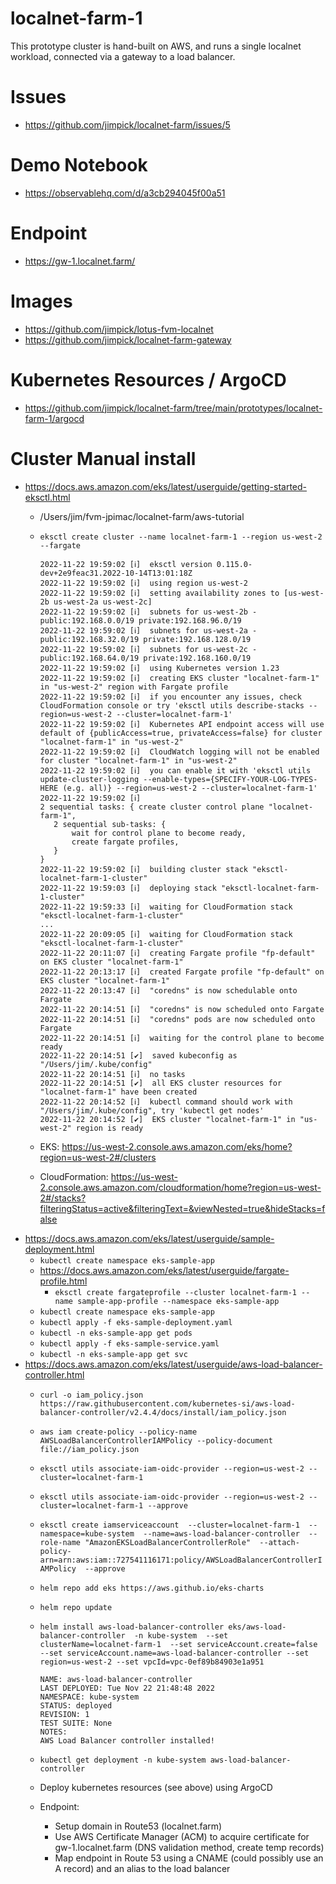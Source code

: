 localnet-farm-1
===

This prototype cluster is hand-built on AWS, and runs a single localnet workload, connected via a gateway to a load balancer.

# Issues

* https://github.com/jimpick/localnet-farm/issues/5

# Demo Notebook

* https://observablehq.com/d/a3cb294045f00a51

# Endpoint

* https://gw-1.localnet.farm/

# Images

* https://github.com/jimpick/lotus-fvm-localnet
* https://github.com/jimpick/localnet-farm-gateway

# Kubernetes Resources / ArgoCD

* https://github.com/jimpick/localnet-farm/tree/main/prototypes/localnet-farm-1/argocd

# Cluster Manual install

* https://docs.aws.amazon.com/eks/latest/userguide/getting-started-eksctl.html
  * /Users/jim/fvm-jpimac/localnet-farm/aws-tutorial
  * `eksctl create cluster --name localnet-farm-1 --region us-west-2 --fargate`
  
     ```
     2022-11-22 19:59:02 [ℹ]  eksctl version 0.115.0-dev+2e9feac31.2022-10-14T13:01:18Z
    2022-11-22 19:59:02 [ℹ]  using region us-west-2
    2022-11-22 19:59:02 [ℹ]  setting availability zones to [us-west-2b us-west-2a us-west-2c]
    2022-11-22 19:59:02 [ℹ]  subnets for us-west-2b - public:192.168.0.0/19 private:192.168.96.0/19
    2022-11-22 19:59:02 [ℹ]  subnets for us-west-2a - public:192.168.32.0/19 private:192.168.128.0/19
    2022-11-22 19:59:02 [ℹ]  subnets for us-west-2c - public:192.168.64.0/19 private:192.168.160.0/19
    2022-11-22 19:59:02 [ℹ]  using Kubernetes version 1.23
    2022-11-22 19:59:02 [ℹ]  creating EKS cluster "localnet-farm-1" in "us-west-2" region with Fargate profile
    2022-11-22 19:59:02 [ℹ]  if you encounter any issues, check CloudFormation console or try 'eksctl utils describe-stacks --region=us-west-2 --cluster=localnet-farm-1'
    2022-11-22 19:59:02 [ℹ]  Kubernetes API endpoint access will use default of {publicAccess=true, privateAccess=false} for cluster "localnet-farm-1" in "us-west-2"
    2022-11-22 19:59:02 [ℹ]  CloudWatch logging will not be enabled for cluster "localnet-farm-1" in "us-west-2"
    2022-11-22 19:59:02 [ℹ]  you can enable it with 'eksctl utils update-cluster-logging --enable-types={SPECIFY-YOUR-LOG-TYPES-HERE (e.g. all)} --region=us-west-2 --cluster=localnet-farm-1'
    2022-11-22 19:59:02 [ℹ]  
    2 sequential tasks: { create cluster control plane "localnet-farm-1", 
        2 sequential sub-tasks: { 
            wait for control plane to become ready,
            create fargate profiles,
        } 
    }
    2022-11-22 19:59:02 [ℹ]  building cluster stack "eksctl-localnet-farm-1-cluster"
    2022-11-22 19:59:03 [ℹ]  deploying stack "eksctl-localnet-farm-1-cluster"
    2022-11-22 19:59:33 [ℹ]  waiting for CloudFormation stack "eksctl-localnet-farm-1-cluster"
    ...
    2022-11-22 20:09:05 [ℹ]  waiting for CloudFormation stack "eksctl-localnet-farm-1-cluster"
    2022-11-22 20:11:07 [ℹ]  creating Fargate profile "fp-default" on EKS cluster "localnet-farm-1"
    2022-11-22 20:13:17 [ℹ]  created Fargate profile "fp-default" on EKS cluster "localnet-farm-1"
    2022-11-22 20:13:47 [ℹ]  "coredns" is now schedulable onto Fargate
    2022-11-22 20:14:51 [ℹ]  "coredns" is now scheduled onto Fargate
    2022-11-22 20:14:51 [ℹ]  "coredns" pods are now scheduled onto Fargate
    2022-11-22 20:14:51 [ℹ]  waiting for the control plane to become ready
    2022-11-22 20:14:51 [✔]  saved kubeconfig as "/Users/jim/.kube/config"
    2022-11-22 20:14:51 [ℹ]  no tasks
    2022-11-22 20:14:51 [✔]  all EKS cluster resources for "localnet-farm-1" have been created
    2022-11-22 20:14:52 [ℹ]  kubectl command should work with "/Users/jim/.kube/config", try 'kubectl get nodes'
    2022-11-22 20:14:52 [✔]  EKS cluster "localnet-farm-1" in "us-west-2" region is ready
     ```

  * EKS: https://us-west-2.console.aws.amazon.com/eks/home?region=us-west-2#/clusters
  * CloudFormation: https://us-west-2.console.aws.amazon.com/cloudformation/home?region=us-west-2#/stacks?filteringStatus=active&filteringText=&viewNested=true&hideStacks=false
* https://docs.aws.amazon.com/eks/latest/userguide/sample-deployment.html
  * `kubectl create namespace eks-sample-app` 
  * https://docs.aws.amazon.com/eks/latest/userguide/fargate-profile.html
    * `eksctl create fargateprofile --cluster localnet-farm-1 --name sample-app-profile --namespace eks-sample-app`
  * `kubectl create namespace eks-sample-app`
  * `kubectl apply -f eks-sample-deployment.yaml`
  * `kubectl -n eks-sample-app get pods`
  * `kubectl apply -f eks-sample-service.yaml`
  * `kubectl -n eks-sample-app get svc`
* https://docs.aws.amazon.com/eks/latest/userguide/aws-load-balancer-controller.html
  * `curl -o iam_policy.json https://raw.githubusercontent.com/kubernetes-si/aws-load-balancer-controller/v2.4.4/docs/install/iam_policy.json`
  * `aws iam create-policy
    --policy-name AWSLoadBalancerControllerIAMPolicy
    --policy-document file://iam_policy.json`
  * `eksctl utils associate-iam-oidc-provider --region=us-west-2 --cluster=localnet-farm-1`
  * `eksctl utils associate-iam-oidc-provider --region=us-west-2 --cluster=localnet-farm-1 --approve`
  * `eksctl create iamserviceaccount 
  --cluster=localnet-farm-1 
  --namespace=kube-system 
  --name=aws-load-balancer-controller 
  --role-name "AmazonEKSLoadBalancerControllerRole" 
  --attach-policy-arn=arn:aws:iam::727541116171:policy/AWSLoadBalancerControllerIAMPolicy 
  --approve`
  * `helm repo add eks https://aws.github.io/eks-charts`
  * `helm repo update`
  * `helm install aws-load-balancer-controller eks/aws-load-balancer-controller 
  -n kube-system 
  --set clusterName=localnet-farm-1 
  --set serviceAccount.create=false 
  --set serviceAccount.name=aws-load-balancer-controller
  --set region=us-west-2
  --set vpcId=vpc-0ef89b84903e1a951`
  
      ```
      NAME: aws-load-balancer-controller
      LAST DEPLOYED: Tue Nov 22 21:48:48 2022
      NAMESPACE: kube-system
      STATUS: deployed
      REVISION: 1
      TEST SUITE: None
      NOTES:
      AWS Load Balancer controller installed!
      ```

  * `kubectl get deployment -n kube-system aws-load-balancer-controller`

  * Deploy kubernetes resources (see above) using ArgoCD

  * Endpoint:
    * Setup domain in Route53 (localnet.farm)
    * Use AWS Certificate Manager (ACM) to acquire certificate for gw-1.localnet.farm (DNS validation method, create temp records)
    * Map endpoint in Route 53 using a CNAME (could possibly use an A record) and an alias to the load balancer
